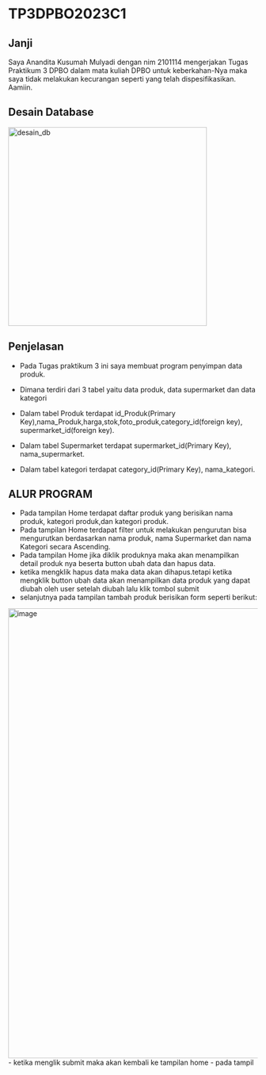 # TP3DPBO2023C1
## Janji
Saya Anandita Kusumah Mulyadi dengan nim 2101114 mengerjakan Tugas Praktikum 3 DPBO dalam mata kuliah DPBO untuk keberkahan-Nya maka saya tidak melakukan kecurangan seperti yang telah dispesifikasikan. Aamiin.

## Desain Database
<img width="401" alt="desain_db" src="https://github.com/AnanditaKM/TP3DPBO2023C1/assets/100897554/194377be-8133-4786-baae-4de8bac6f514">

## Penjelasan
- Pada Tugas praktikum 3 ini saya membuat program penyimpan data produk.

- Dimana terdiri dari 3 tabel yaitu data produk, data supermarket dan data kategori

- Dalam tabel Produk terdapat id_Produk(Primary Key),nama_Produk,harga,stok,foto_produk,category_id(foreign key), supermarket_id(foreign key).

- Dalam tabel Supermarket terdapat supermarket_id(Primary Key), nama_supermarket.

- Dalam tabel kategori terdapat category_id(Primary Key), nama_kategori.

## ALUR PROGRAM
- Pada tampilan Home terdapat daftar produk yang berisikan nama produk, kategori produk,dan kategori produk.
- Pada tampilan Home terdapat filter untuk melakukan pengurutan bisa mengurutkan berdasarkan nama produk, nama Supermarket dan nama Kategori secara Ascending.
- Pada tampilan Home jika diklik produknya maka akan menampilkan detail produk nya beserta button ubah data dan hapus data.
- ketika mengklik hapus data maka data akan dihapus.tetapi ketika mengklik button ubah data akan menampilkan data produk yang dapat diubah oleh user setelah diubah lalu klik tombol submit
- selanjutnya pada tampilan tambah produk berisikan form seperti berikut:
<img width="908" alt="image" src="https://github.com/AnanditaKM/TP3DPBO2023C1/assets/100897554/5a3bce0e-9a31-40a9-9365-cfa42211c41e">
- ketika menglik submit maka akan kembali ke tampilan home 
- pada tampil
